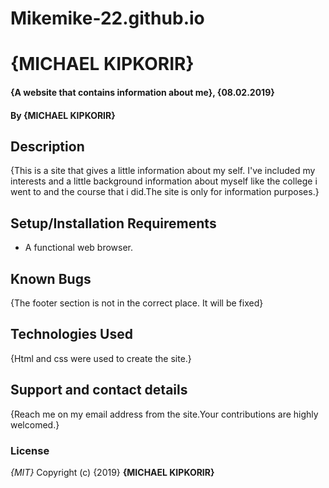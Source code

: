# Mikemike-22.github.io
# {MICHAEL KIPKORIR}
#### {A website that contains information about me}, {08.02.2019}
#### By **{MICHAEL KIPKORIR}**
## Description
{This is a site that gives a little information about my self. I've included my interests and a little background 
information about myself like the college i went to and the course that i did.The site is only for information purposes.}
## Setup/Installation Requirements
* A functional web browser.
## Known Bugs
{The footer section is not in the correct place. It will be fixed}
## Technologies Used
{Html and css were used to create the site.}
## Support and contact details
{Reach me on my email address from the site.Your contributions are highly welcomed.}
### License
*{MIT}*
Copyright (c) {2019} **{MICHAEL KIPKORIR}**

